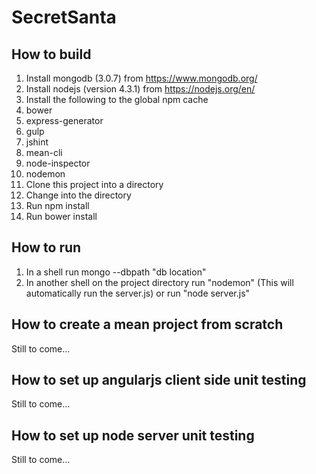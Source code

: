 # SecretSanta

## How to build
1. Install mongodb (3.0.7) from https://www.mongodb.org/
1. Install nodejs (version 4.3.1) from https://nodejs.org/en/
1. Install the following to the global npm cache
  1. bower
  1. express-generator
  1. gulp
  1. jshint
  1. mean-cli
  1. node-inspector
  1. nodemon
1. Clone this project into a directory
1. Change into the directory
1. Run npm install
1. Run bower install

## How to run
1. In a shell run mongo --dbpath "db location"
1. In another shell on the project directory run "nodemon" (This will automatically run the server.js) or run "node server.js"

## How to create a mean project from scratch
Still to come...

## How to set up angularjs client side unit testing
Still to come...

## How to set up node server unit testing
Still to come...
